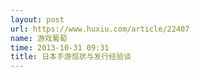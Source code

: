 ```yaml
---
layout: post
url: https://www.huxiu.com/article/22407
name: 游戏葡萄
time: 2013-10-31 09:31
title: 日本手游现状与发行经验谈
---
```

